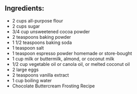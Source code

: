 ## Ingredients:
* 2 cups all-purpose flour
* 2 cups sugar
* 3/4 cup unsweetened cocoa powder
* 2 teaspoons baking powder
* 1 1/2 teaspoons baking soda
* 1 teaspoon salt
* 1 teaspoon espresso powder homemade or store-bought
* 1 cup milk or buttermilk, almond, or coconut milk
* 1/2 cup vegetable oil or canola oil, or melted coconut oil
* 2 large eggs
* 2 teaspoons vanilla extract
* 1 cup boiling water
* Chocolate Buttercream Frosting Recipe
